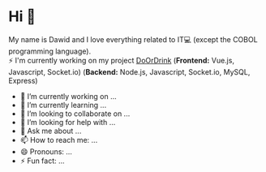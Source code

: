 # Hi 👋
My name is Dawid and I love everything related to IT:computer: (except the COBOL programming language). <br />
⚡ I'm currently working on my project [DoOrDrink](https://doordrink.pl) (**Frontend:** Vue.js, Javascript, Socket.io) (**Backend:** Node.js, Javascript, Socket.io, MySQL, Express)

- 🔭 I’m currently working on ...
- 🌱 I’m currently learning ...
- 👯 I’m looking to collaborate on ...
- 🤔 I’m looking for help with ...
- 💬 Ask me about ...
- 📫 How to reach me: ...
- 😄 Pronouns: ...
- ⚡ Fun fact: ...


